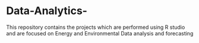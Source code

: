 # Data-Analytics-
This repository contains the projects which are performed using R studio and are focused on Energy and Environmental Data analysis and forecasting
